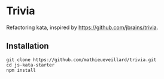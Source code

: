# Trivia

Refactoring kata, inspired by https://github.com/jbrains/trivia.

## Installation

```shell
git clone https://github.com/mathieueveillard/trivia.git
cd js-kata-starter
npm install
```

